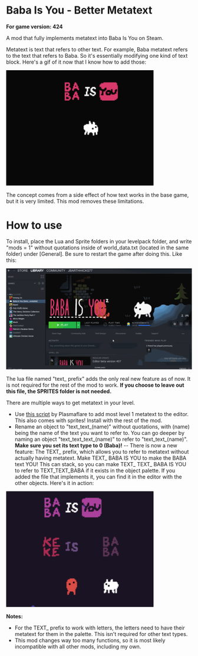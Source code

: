 # Baba Is You - Better Metatext
**For game version: 424**

A mod that fully implements metatext into Baba Is You on Steam.

Metatext is text that refers to other text. For example, Baba metatext refers to the text that refers to Baba. So it's essentially modifying one kind of text block. Here's a gif of it now that I know how to add those:

<img src="gifs/metatext.gif" alt="gif is not render :(" width="400"/>

The concept comes from a side effect of how text works in the base game, but it is very limited. This mod removes these limitations.

# How to use
To install, place the Lua and Sprite folders in your levelpack folder, and write "mods = 1" without quotations inside of world_data.txt (located in the same folder) under [General]. Be sure to restart the game after doing this. Like this:

<img src="gifs/howtoinstall.gif" alt="gif is not render :(" width="800"/>

The lua file named "text_ prefix" adds the only real new feature as of now. It is not required for the rest of the mod to work. **If you choose to leave out this file, the SPRITES folder is not needed.**

There are multiple ways to get metatext in your level.
- Use [this script](https://cdn.discordapp.com/attachments/560913551586492475/854541928611971086/metatext.zip) by Plasmaflare to add most level 1 metatext to the editor. This also comes with sprites! Install with the rest of the mod.
- Rename an object to "text_text_(name)" without quotations, with (name) being the name of the text you want to refer to. You can go deeper by naming an object "text_text_text_(name)" to refer to "text_text_(name)". **Make sure you set its text type to 0 (Baba)!**
-- There is now a new feature: The TEXT_ prefix, which allows you to refer to metatext without actually having metatext. Make TEXT_ BABA IS YOU to make the BABA text YOU! This can stack, so you can make TEXT_ TEXT_ BABA IS YOU to refer to TEXT_TEXT_BABA if it exists in the object palette. If you added the file that implements it, you can find it in the editor with the other objects. Here's it in action:

<img src="gifs/text prefix.gif" alt="gif is not render :(" width="400"/>

**Notes:** 
- For the TEXT_ prefix to work with letters, the letters need to have their metatext for them in the palette. This isn't required for other text types.
- This mod changes way too many functions, so it is most likely incompatible with all other mods, including my own.
